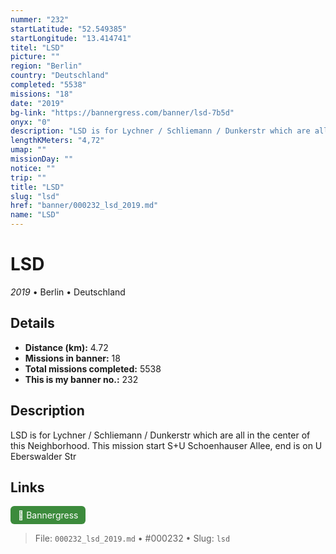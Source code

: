 ```yaml
---
nummer: "232"
startLatitude: "52.549385"
startLongitude: "13.414741"
titel: "LSD"
picture: ""
region: "Berlin"
country: "Deutschland"
completed: "5538"
missions: "18"
date: "2019"
bg-link: "https://bannergress.com/banner/lsd-7b5d"
onyx: "0"
description: "LSD is for Lychner / Schliemann / Dunkerstr which are all in the center of this Neighborhood. This mission start S+U Schoenhauser Allee, end is on U Eberswalder Str"
lengthKMeters: "4,72"
umap: ""
missionDay: ""
notice: ""
trip: ""
title: "LSD"
slug: "lsd"
href: "banner/000232_lsd_2019.md"
name: "LSD"
---
```

# LSD

*2019* • Berlin • Deutschland





## Details
- **Distance (km):** 4.72
- **Missions in banner:** 18
- **Total missions completed:** 5538
- **This is my banner no.:** 232



## Description
LSD is for Lychner / Schliemann / Dunkerstr which are all in the center of this Neighborhood. This mission start S+U Schoenhauser Allee, end is on U Eberswalder Str



## Links
<a href="https://bannergress.com/banner/lsd-7b5d" target="_blank" style="display:inline-block;margin-right:8px;padding:6px 12px;background:#3c8b3c;color:#fff;text-decoration:none;border-radius:6px;">🔗 Bannergress</a>



> File: `000232_lsd_2019.md`
> • #000232
> • Slug: `lsd`
